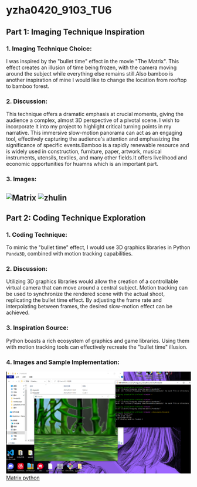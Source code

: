 # yzha0420_9103_TU6
## Part 1: Imaging Technique Inspiration

### 1. Imaging Technique Choice:
I was inspired by the "bullet time" effect in the movie "The Matrix". This effect creates an illusion of time being frozen, with the camera moving around the subject while everything else remains still.Also bamboo is another inspiration of mine I would like to change the location from rooftop to bamboo forest.

### 2. Discussion:
This technique offers a dramatic emphasis at crucial moments, giving the audience a complex, almost 3D perspective of a pivotal scene. I wish to incorporate it into my project to highlight critical turning points in my narrative. This immersive slow-motion panorama can act as an engaging tool, effectively capturing the audience's attention and emphasizing the significance of specific events.Bamboo is a rapidly renewable resource and is widely used in construction, furniture, paper, artwork, musical instruments, utensils, textiles, and many other fields.It offers livelihood and economic opportunities for huamns which is an important part.

### 3. Images:
![Matrix](https://pic.cyol.com/img/20220118/img_96e33bac3d4d6c11124351a3bab71d7669_c.jpg)
![zhulin](https://s.yimg.com/ny/api/res/1.2/pfGZ07R7gtjKdePFNvJKmQ--/YXBwaWQ9aGlnaGxhbmRlcjt3PTk2MDtjZj13ZWJw/https://s.yimg.com/os/creatr-uploaded-images/2022-03/1d1cca10-ac06-11ec-98fc-66a1b99a2550)
---

## Part 2: Coding Technique Exploration

### 1. Coding Technique:
To mimic the "bullet time" effect, I would use 3D graphics libraries in Python `Panda3D`, combined with motion tracking capabilities.

### 2. Discussion:
Utilizing 3D graphics libraries would allow the creation of a controllable virtual camera that can move around a central subject. Motion tracking can be used to synchronize the rendered scene with the actual shoot, replicating the bullet time effect. By adjusting the frame rate and interpolating between frames, the desired slow-motion effect can be achieved.

### 3. Inspiration Source:
Python boasts a rich ecosystem of graphics and game libraries. Using them with motion tracking tools can effectively recreate the "bullet time" illusion.

### 4. Images and Sample Implementation:
![Matrix bamboo jietu](jietu.png)
[Matrix python](https://github.com/yangyangzha/yzha0420_9103_TU6/blob/main/mywork.py)
